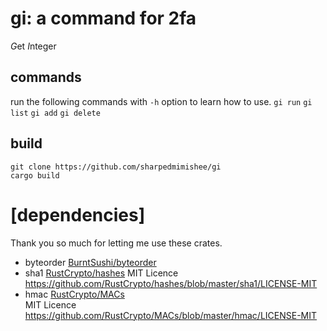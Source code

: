 # gi: a command for 2fa
*G*et *I*nteger

## commands
run the following commands with `-h` option to learn how to use.
`gi run` `gi list` `gi add` `gi delete`
## build
```
git clone https://github.com/sharpedmimishee/gi
cargo build
```


# [dependencies]
Thank you so much for letting me use these crates.
- byteorder
[BurntSushi/byteorder](https://github.com/BurntSushi/byteorder)
- sha1
[RustCrypto/hashes](https://github.com/RustCrypto/hashes/tree/master/sha1)
MIT Licence https://github.com/RustCrypto/hashes/blob/master/sha1/LICENSE-MIT  
- hmac
[RustCrypto/MACs](https://github.com/RustCrypto/MACs/tree/master/hmac)  
MIT Licence https://github.com/RustCrypto/MACs/blob/master/hmac/LICENSE-MIT  
